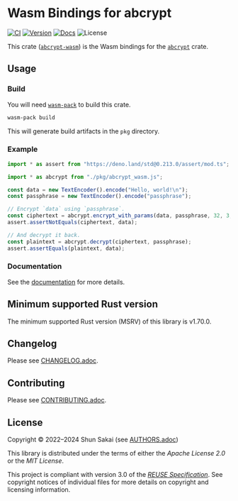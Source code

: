 <!--
SPDX-FileCopyrightText: 2022 Shun Sakai

SPDX-License-Identifier: Apache-2.0 OR MIT
-->

# Wasm Bindings for abcrypt

[![CI][ci-badge]][ci-url]
[![Version][version-badge]][version-url]
[![Docs][docs-badge]][docs-url]
![License][license-badge]

This crate ([`abcrypt-wasm`][version-url]) is the Wasm bindings for the
[`abcrypt`] crate.

## Usage

### Build

You will need [`wasm-pack`] to build this crate.

```sh
wasm-pack build
```

This will generate build artifacts in the `pkg` directory.

### Example

```ts
import * as assert from "https://deno.land/std@0.213.0/assert/mod.ts";

import * as abcrypt from "./pkg/abcrypt_wasm.js";

const data = new TextEncoder().encode("Hello, world!\n");
const passphrase = new TextEncoder().encode("passphrase");

// Encrypt `data` using `passphrase`.
const ciphertext = abcrypt.encrypt_with_params(data, passphrase, 32, 3, 4);
assert.assertNotEquals(ciphertext, data);

// And decrypt it back.
const plaintext = abcrypt.decrypt(ciphertext, passphrase);
assert.assertEquals(plaintext, data);
```

### Documentation

See the [documentation][docs-url] for more details.

## Minimum supported Rust version

The minimum supported Rust version (MSRV) of this library is v1.70.0.

## Changelog

Please see [CHANGELOG.adoc].

## Contributing

Please see [CONTRIBUTING.adoc].

## License

Copyright &copy; 2022&ndash;2024 Shun Sakai (see [AUTHORS.adoc])

This library is distributed under the terms of either the _Apache License 2.0_
or the _MIT License_.

This project is compliant with version 3.0 of the [_REUSE Specification_]. See
copyright notices of individual files for more details on copyright and
licensing information.

[ci-badge]: https://img.shields.io/github/actions/workflow/status/sorairolake/abcrypt/CI.yaml?branch=develop&label=CI&logo=github&style=for-the-badge
[ci-url]: https://github.com/sorairolake/abcrypt/actions?query=branch%3Adevelop+workflow%3ACI++
[version-badge]: https://img.shields.io/crates/v/abcrypt-wasm?style=for-the-badge
[version-url]: https://crates.io/crates/abcrypt-wasm
[docs-badge]: https://img.shields.io/docsrs/abcrypt-wasm?label=Docs.rs&logo=docsdotrs&style=for-the-badge
[docs-url]: https://docs.rs/abcrypt-wasm
[license-badge]: https://img.shields.io/crates/l/abcrypt-wasm?style=for-the-badge
[`abcrypt`]: https://crates.io/crates/abcrypt
[`wasm-pack`]: https://rustwasm.github.io/wasm-pack/
[CHANGELOG.adoc]: CHANGELOG.adoc
[CONTRIBUTING.adoc]: ../../CONTRIBUTING.adoc
[AUTHORS.adoc]: ../../AUTHORS.adoc
[_REUSE Specification_]: https://reuse.software/spec/
